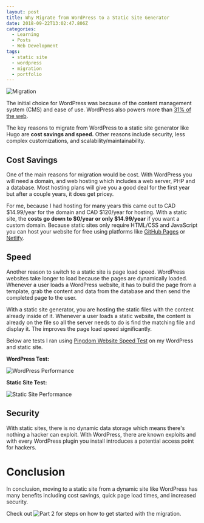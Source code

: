 ```yaml
---
layout: post
title: Why Migrate from WordPress to a Static Site Generator
date: 2018-09-22T13:02:47.806Z
categories:
  - Learning
  - Posts
  - Web Development
tags:
  - static site
  - wordpress
  - migration
  - portfolio
---
```

![Migration](/img/uploads/barth-bailey-534083-unsplash.jpg)

The initial choice for WordPress was because of the content management system (CMS) and ease of use. WordPress also powers more than [31% of the web](https://wordpress.org/about/features/).

The key reasons to migrate from WordPress to a static site generator like Hugo are **cost savings and speed.** Other reasons include security, less complex customizations, and scalability/maintainability.

## Cost Savings

One of the main reasons for migration would be cost. With WordPress you will need a domain, and web hosting which includes a web server, PHP and a database. Most hosting plans will give you a good deal for the first year but after a couple years, it does get pricey.

For me, because I had hosting for many years this came out to CAD $14.99/year for the domain and CAD $120/year for hosting. With a static site, the **costs go down to $0/year or only $14.99/year** if you want a custom domain. Because static sites only require HTML/CSS and JavaScript you can host your website for free using platforms like [GitHub Pages](https://pages.github.com/) or [Netlify](https://www.netlify.com/).

## Speed

Another reason to switch to a static site is page load speed. WordPress websites take longer to load because the pages are dynamically loaded. Whenever a user loads a WordPress website, it has to build the page from a template, grab the content and data from the database and then send the completed page to the user.

With a static site generator, you are hosting the static files with the content already inside of it. Whenever a user loads a static website, the content is already on the file so all the server needs to do is find the matching file and display it. The improves the page load speed significantly.

Below are tests I ran using [Pingdom Website Speed Test](https://tools.pingdom.com/) on my WordPress and static site.

**WordPress Test:**

![WordPress Performance](/img/uploads/screen-shot-2018-08-09-at-6.59.31-am.png)

**Static Site Test:**

![Static Site Performance](/img/uploads/screen-shot-2018-08-09-at-6.59.12-am.png)

## Security

With static sites, there is no dynamic data storage which means there's nothing a hacker can exploit. With WordPress, there are known exploits and with every WordPress plugin you install introduces a potential access point for hackers.

# Conclusion

In conclusion, moving to a static site from a dynamic site like WordPress has many benefits including cost savings, quick page load times, and increased security.

Check out ![Part 2](https://phong.io/blog/2018-09-24-portfolio-wordpress-to-hugo-static-site-migration/) for steps on how to get started with the migration.
